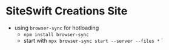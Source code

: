 # SiteSwift Creations Site
- using `browser-sync` for hotloading
    - `npm install browser-sync`
    - start with `npx browser-sync start --server --files *`
`